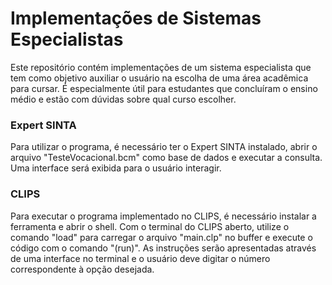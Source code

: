 # Implementações de Sistemas Especialistas

Este repositório contém implementações de um sistema especialista que tem como objetivo auxiliar o usuário na escolha de uma área acadêmica para cursar. É especialmente útil para estudantes que concluíram o ensino médio e estão com dúvidas sobre qual curso escolher.
### Expert SINTA

Para utilizar o programa, é necessário ter o Expert SINTA instalado, abrir o arquivo "TesteVocacional.bcm" como base de dados e executar a consulta. Uma interface será exibida para o usuário interagir.

### CLIPS
Para executar o programa implementado no CLIPS, é necessário instalar a ferramenta e abrir o shell. Com o terminal do CLIPS aberto, utilize o comando "load" para carregar o arquivo "main.clp" no buffer e execute o código com o comando "(run)". As instruções serão apresentadas através de uma interface no terminal e o usuário deve digitar o número correspondente à opção desejada.